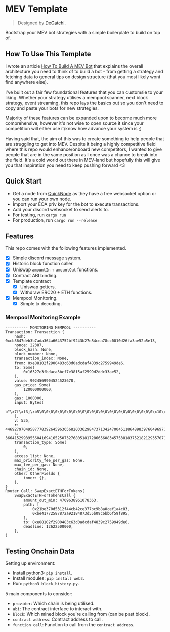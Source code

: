 # MEV Template

> Designed by [DeGatchi](https://twitter.com/DeGatchi).

Bootstrap your MEV bot strategies with a simple boilerplate to build on top of.

## How To Use This Template

I wrote an article [How To Build A MEV Bot](https://www.degatchi.com/articles/how-to-build-a-mev-bot) that explains the overall architecture you need to think of to build a bot - from getting a strategy and fetching data to general tips on design structure (that you most likely wont find anywhere else).

I've built out a fair few foundational features that you can customsie to your liking. Whether your strategy utilises a mempool scanner, next block strategy, event streaming, this repo lays the basics out so you don't need to copy and paste your bots for new strategies.

Majority of these features can be expanded upon to become much more comprehensive, however it's not wise to open source it since your competition will either use it/know how advance your system is ;)

Having said that, the aim of this was to create something to help people that are struggling to get into MEV. Despite it being a highly competitive field where this repo would enhance/onboard new competitors, I wanted to give people that are in the same position as I once was a chance to break into the field. It's a cold world out there in MEV-land but hopefully this will give you that inspiration you need to keep pushing forward <3

## Quick Start

- Get a node from [QuickNode](https://www.quicknode.com) as they have a free websocket option or you can run your own node.
- Import your EOA priv key for the bot to execute transactions.
- Add your discord websocket to send alerts to.
- For testing, run `cargo run`
- For production, run `cargo run --release`

## Features

This repo comes with the following features implemented.

- [x] Simple discord message system.
- [x] Historic block function caller.
- [x] Uniswap `amountIn` + `amountOut` functions.
- [x] Contract ABI binding.
- [x] Template contract
  - [x] Uniswap getters.
  - [x] Withdraw ERC20 + ETH functions.
- [x] Mempool Monitoring.
  - [x] Simple tx decoding.

### Mempool Monitoring Example

```
---------- MONITORING MEMPOOL ----------
Transaction: Transaction {
    hash: 0xcb3647deb3b7ada364a6643752bf9243b27e84cea78cc0010d26fa3ae52b5e13,
    nonce: 22387,
    block_hash: None,
    block_number: None,
    transaction_index: None,
    from: 0xe88102f2900483c63d0adcdaf4839c2759949de6,
    to: Some(
        0x16327e3fbdaca3bcf7e38f5af2599d2ddc33ae52,
    ),
    value: 9024569904524523678,
    gas_price: Some(
        120000000000,
    ),
    gas: 1000000,
    input: Bytes(
        b"\x7f\xf3j\xb5\0\0\0\0\0\0\0\0\0\0\0\0\0\0\0\0\0\0\0\0\0\0\0\0\0\x10\xbbdEK\xa0[\0\0\0\0\0\0\0\0\0\0\0\0\0\0\0\0\0\0\0\0\0\0\0\0\0\0\0\0\0\0\0\x80\0\0\0\0\0\0\0\0\0\0\0\0\xe8\x81\x02\xf2\x90\x04\x83\xc6=\n\xdc\xda\xf4\x83\x9c'Y\x94\x9d\xe6\0\0\0\0\0\0\0\0\0\0\0\0\0\0\0\0\0\0\0\0\0\0\0\0\0\0\0\x02\xf0\\\x10\xa0\0\0\0\0\0\0\0\0\0\0\0\0\0\0\0\0\0\0\0\0\0\0\0\0\0\0\0\0\0\0\0\x02\0\0\0\0\0\0\0\0\0\0\0\0!\xbe7\rS\x12\xf4L\xb4,\xe3w\xbc\x9b\x8a\x0c\xef\x1aL\x83\0\0\0\0\0\0\0\0\0\0\0\0\xbeAw%\x87\x87*\x92\x18Hs\xd5[\t\xc6\xbboY\xf8\x95",
    ),
    v: 535,
    r: 44692797049587778392645963656820336298473713424700451186489839760496971858835,
    s: 36641529939556041694165250732768051817286656083457538183752182129357071704354,
    transaction_type: Some(
        0,
    ),
    access_list: None,
    max_priority_fee_per_gas: None,
    max_fee_per_gas: None,
    chain_id: None,
    other: OtherFields {
        inner: {},
    },
}
Router Call: SwapExactETHForTokens(
    SwapExactETHForTokensCall {
        amount_out_min: 4709638961078363,
        path: [
            0x21be370d5312f44cb42ce377bc9b8a0cef1a4c83,
            0xbe41772587872a92184873d55b09c6bb6f59f895,
        ],
        to: 0xe88102f2900483c63d0adcdaf4839c2759949de6,
        deadline: 12622500000,
    },
)
```

## Testing Onchain Data

Setting up environment:

- Install python3: `pip install`.
- Install modules: `pip install web3`.
- Run: `python3 block_history.py`.

5 main components to consider:

- `provider`: Which chain is being utilised.
- `abi`: The contract interface to interact with.
- `block`: Which mined block you're calling from (can be past block).
- `contract address`: Contract address to call.
- `function call`: Function to call from the `contract address`.
